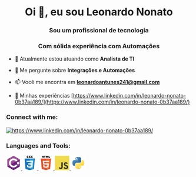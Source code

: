 <h1 align="center">Oi 👋, eu sou Leonardo Nonato</h1>
<h3 align="center">Sou um profissional de tecnologia</h3>
<h3 align="center">Com sólida experiência com Automações</h3>

- 🌱 Atualmente estou atuando como **Analista de TI**

- 💬 Me pergunte sobre **Integrações e Automações**

- 📫 Você me encontra em **leonardoantunes241@gmail.com**

- 📄 Minhas experiências [https://www.linkedin.com/in/leonardo-nonato-0b37aa189/](https://www.linkedin.com/in/leonardo-nonato-0b37aa189/)

<h3 align="left">Connect with me:</h3>
<p align="left">
<a href="https://linkedin.com/in/https://www.linkedin.com/in/leonardo-nonato-0b37aa189/" target="blank"><img align="center" src="https://raw.githubusercontent.com/rahuldkjain/github-profile-readme-generator/master/src/images/icons/Social/linked-in-alt.svg" alt="https://www.linkedin.com/in/leonardo-nonato-0b37aa189/" height="30" width="40" /></a>
</p>

<h3 align="left">Languages and Tools:</h3>
<p align="left"> <a href="https://www.w3schools.com/cs/" target="_blank" rel="noreferrer"> <img src="https://raw.githubusercontent.com/devicons/devicon/master/icons/csharp/csharp-original.svg" alt="csharp" width="40" height="40"/> </a> <a href="https://www.w3schools.com/css/" target="_blank" rel="noreferrer"> <img src="https://raw.githubusercontent.com/devicons/devicon/master/icons/css3/css3-original-wordmark.svg" alt="css3" width="40" height="40"/> </a> <a href="https://www.w3.org/html/" target="_blank" rel="noreferrer"> <img src="https://raw.githubusercontent.com/devicons/devicon/master/icons/html5/html5-original-wordmark.svg" alt="html5" width="40" height="40"/> </a> <a href="https://developer.mozilla.org/en-US/docs/Web/JavaScript" target="_blank" rel="noreferrer"> <img src="https://raw.githubusercontent.com/devicons/devicon/master/icons/javascript/javascript-original.svg" alt="javascript" width="40" height="40"/> </a> <a href="https://www.python.org" target="_blank" rel="noreferrer"> <img src="https://raw.githubusercontent.com/devicons/devicon/master/icons/python/python-original.svg" alt="python" width="40" height="40"/> </a> </p>

